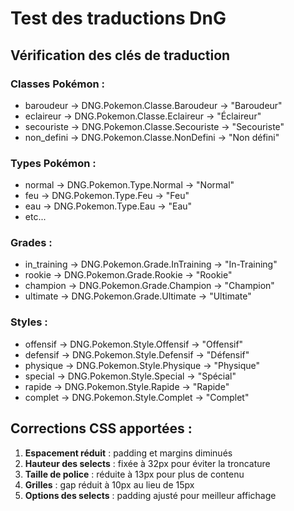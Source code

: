 # Test des traductions DnG

## Vérification des clés de traduction

### Classes Pokémon :

- baroudeur → DNG.Pokemon.Classe.Baroudeur → "Baroudeur"
- eclaireur → DNG.Pokemon.Classe.Eclaireur → "Éclaireur"
- secouriste → DNG.Pokemon.Classe.Secouriste → "Secouriste"
- non_defini → DNG.Pokemon.Classe.NonDefini → "Non défini"

### Types Pokémon :

- normal → DNG.Pokemon.Type.Normal → "Normal"
- feu → DNG.Pokemon.Type.Feu → "Feu"
- eau → DNG.Pokemon.Type.Eau → "Eau"
- etc...

### Grades :

- in_training → DNG.Pokemon.Grade.InTraining → "In-Training"
- rookie → DNG.Pokemon.Grade.Rookie → "Rookie"
- champion → DNG.Pokemon.Grade.Champion → "Champion"
- ultimate → DNG.Pokemon.Grade.Ultimate → "Ultimate"

### Styles :

- offensif → DNG.Pokemon.Style.Offensif → "Offensif"
- defensif → DNG.Pokemon.Style.Defensif → "Défensif"
- physique → DNG.Pokemon.Style.Physique → "Physique"
- special → DNG.Pokemon.Style.Special → "Spécial"
- rapide → DNG.Pokemon.Style.Rapide → "Rapide"
- complet → DNG.Pokemon.Style.Complet → "Complet"

## Corrections CSS apportées :

1. **Espacement réduit** : padding et margins diminués
2. **Hauteur des selects** : fixée à 32px pour éviter la troncature
3. **Taille de police** : réduite à 13px pour plus de contenu
4. **Grilles** : gap réduit à 10px au lieu de 15px
5. **Options des selects** : padding ajusté pour meilleur affichage

